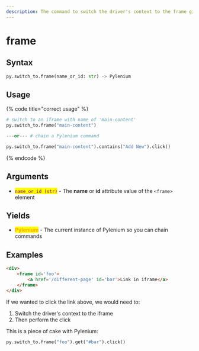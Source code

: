 ```yaml
---
description: The command to switch the driver's context to the frame given its name or id.
---
```


# frame

## Syntax

```python
py.switch_to.frame(name_or_id: str) -> Pylenium
```

## Usage

{% code title="correct usage" %}
```python
# switch to an iframe with name of 'main-content'
py.switch_to.frame("main-content")

---or--- # chain a Pylenium command

py.switch_to.frame("main-content").contains("Add New").click()
```
{% endcode %}

## Arguments

* <mark style="color:purple;">`name_or_id (str)`</mark> - The **name** or **id** attribute value of the `<frame>` element

## Yields

* <mark style="color:orange;">**Pylenium**</mark> - The current instance of Pylenium so you can chain commands

## Examples

```html
<div>
    <frame id='foo'>
        <a href='/different-page' id='bar'>Link in iframe</a>
    </frame>
</div>
```

If we wanted to click the link above, we would need to:

1. Switch the driver's context to the iframe
2. Then perform the click

This is a piece of cake with Pylenium:

```python
py.switch_to.frame("foo").get("#bar").click()
```
